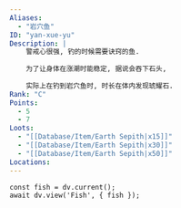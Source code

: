 ```yaml
---
Aliases:
  - "岩穴鱼"
ID: "yan-xue-yu"
Description: |
    警戒心很强, 钓的时候需要诀窍的鱼.
    
    为了让身体在涨潮时能稳定, 据说会吞下石头,
    
    实际上在钓到岩穴鱼时, 时长在体内发现琥耀石.
Rank: "C"
Points:
  - 5
  - 7
Loots:
  - "[[Database/Item/Earth Sepith|x15]]"
  - "[[Database/Item/Earth Sepith|x30]]"
  - "[[Database/Item/Earth Sepith|x50]]"
Locations:
---
```

```dataviewjs
const fish = dv.current();
await dv.view('Fish', { fish });
```